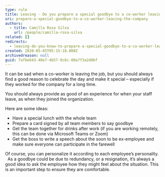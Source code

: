 ```yaml
---
type: rule
title: Leaving - Do you prepare a special goodbye to a co-worker leaving the company?
uri: prepare-a-special-goodbye-to-a-co-worker-leaving-the-company
authors:
  - title: Camilla Rosa Silva
    url: /people/camilla-rosa-silva
related: []
redirects:
  - leaving-do-you-know-to-prepare-a-special-goodbye-to-a-co-worker-leaving-the-company
created: 2020-05-05T05:15:18.000Z
archivedreason: null
guid: 7afbe643-40e7-4b57-9c6c-80a7f3a2d0bf
---
```


It can be sad when a co-worker is leaving the job, but you should always find a good reason to celebrate the day and make it special – especially if they worked for the company for a long time.  

You should always provide as good of an experience for when your staff leave, as when they joined the organization.

<!--endintro-->

Here are some ideas:

* Have a special lunch with the whole team
* Prepare a card signed by all team members to say goodbye
* Get the team together for drinks after work (if you are working remotely, this can be done via Microsoft Teams or Zoom)
* Get the boss to write a speech about the soon to be ex-employee and make sure everyone can participate in the farewell

Of course, you can personalize it according to each employee’s personality.
 
As a goodbye could be due to redundancy, or a resignation, it’s always a good idea to ask the employee how they might feel about the situation. This is an important step to ensure they are comfortable. 
